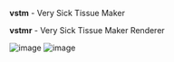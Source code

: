 __vstm__ - Very Sick Tissue Maker

__vstmr__ - Very Sick Tissue Maker Renderer

![image](https://github.com/user-attachments/assets/f6220bac-05b2-45ca-82f7-b622d68d4966)
![image](https://github.com/user-attachments/assets/61ebce81-ee67-496c-9949-1ac69e07f848)


